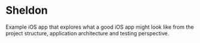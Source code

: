 Sheldon
=======

Example iOS app that explores what a good iOS app might look like from the project structure, application architecture and testing perspective.